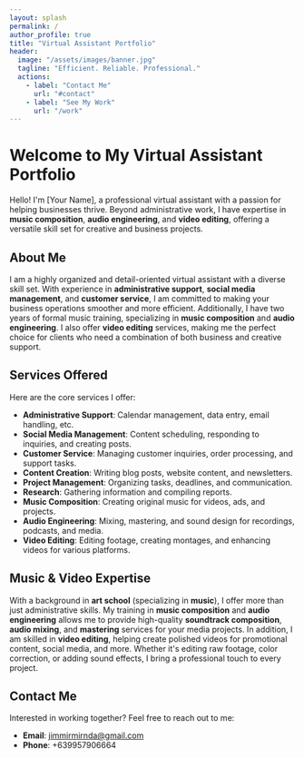 ```yaml
---
layout: splash
permalink: /
author_profile: true
title: "Virtual Assistant Portfolio"
header:
  image: "/assets/images/banner.jpg"
  tagline: "Efficient. Reliable. Professional."
  actions:
    - label: "Contact Me"
      url: "#contact"
    - label: "See My Work"
      url: "/work"
---
```


# Welcome to My Virtual Assistant Portfolio

Hello! I'm [Your Name], a professional virtual assistant with a passion for helping businesses thrive. Beyond administrative work, I have expertise in **music composition**, **audio engineering**, and **video editing**, offering a versatile skill set for creative and business projects.

## About Me

I am a highly organized and detail-oriented virtual assistant with a diverse skill set. With experience in **administrative support**, **social media management**, and **customer service**, I am committed to making your business operations smoother and more efficient. Additionally, I have two years of formal music training, specializing in **music composition** and **audio engineering**. I also offer **video editing** services, making me the perfect choice for clients who need a combination of both business and creative support.

## Services Offered

Here are the core services I offer:

- **Administrative Support**: Calendar management, data entry, email handling, etc.
- **Social Media Management**: Content scheduling, responding to inquiries, and creating posts.
- **Customer Service**: Managing customer inquiries, order processing, and support tasks.
- **Content Creation**: Writing blog posts, website content, and newsletters.
- **Project Management**: Organizing tasks, deadlines, and communication.
- **Research**: Gathering information and compiling reports.
- **Music Composition**: Creating original music for videos, ads, and projects.
- **Audio Engineering**: Mixing, mastering, and sound design for recordings, podcasts, and media.
- **Video Editing**: Editing footage, creating montages, and enhancing videos for various platforms.

## Music & Video Expertise

With a background in **art school** (specializing in **music**), I offer more than just administrative skills. My training in **music composition** and **audio engineering** allows me to provide high-quality **soundtrack composition**, **audio mixing**, and **mastering** services for your media projects. In addition, I am skilled in **video editing**, helping create polished videos for promotional content, social media, and more. Whether it's editing raw footage, color correction, or adding sound effects, I bring a professional touch to every project.

## Contact Me

Interested in working together? Feel free to reach out to me:

- **Email**: [jimmirmirnda@gmail.com](mailto:jimmirmirnda@gmail.com)
- **Phone**: +639957906664

